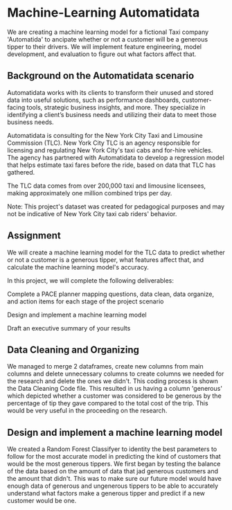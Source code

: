 # Machine-Learning Automatidata
We are creating a machine learning model for a fictional Taxi company 'Automatida' to ancipate whether or not a customer will be a generous tipper to their drivers. We will implement feature engineering, model development, and evaluation to figure out what factors affect that. 
## Background on the Automatidata scenario
Automatidata works with its clients to transform their unused and stored data into useful solutions, such as performance dashboards, customer-facing tools, strategic business insights, and more. They specialize in identifying a client’s business needs and utilizing their data to meet those business needs. 

Automatidata is consulting for the New York City Taxi and Limousine Commission (TLC). New York City TLC is an agency responsible for licensing and regulating New York City's taxi cabs and for-hire vehicles. The agency has partnered with Automatidata to develop a regression model that helps estimate taxi fares before the ride, based on data that TLC has gathered. 

The TLC data comes from over 200,000 taxi and limousine licensees, making approximately one million combined trips per day. 

Note: This project's dataset was created for pedagogical purposes and may not be indicative of New York City taxi cab riders' behavior.

## Assignment
We will create a machine learning model for the TLC data to predict whether or not a customer is a generous tipper, what features affect that, and calculate the machine learning model's accuracy.

In this project, we will complete the following deliverables:

Complete a PACE planner mapping questions, data clean, data organize, and action items for each stage of the project scenario

Design and implement a machine learning model

Draft an executive summary of your results

## Data Cleaning and Organizing
We managed to merge 2 dataframes, create new columns from main columns and delete unnecessary columns to create columns we needed for the research and delete the ones we didn't. This coding process is shown the Data Cleaning Code file. This resulted in us having a column 'generous' which depicted whether a customer was considered to be generous by the percentage of tip they gave compared to the total cost of the trip. This would be very useful in the proceeding on the research.

## Design and implement a machine learning model
We created a Random Forest Classifyer to identity the best parameters to follow for the most accurate model in predicting the kind of customers that would be the most generous tippers. 
We first began by testing the balance of the data based on the amount of data that jad generous customers and the amount that didn't. This was to make sure our future model would have enough data of generous and ungenerous tippers to be able to accurately understand what factors make a generous tipper and predict if a new customer would be one. 
